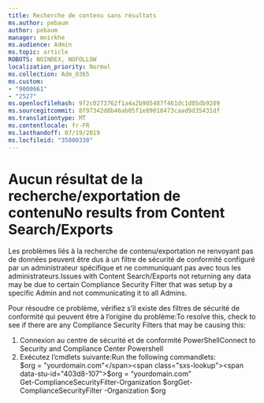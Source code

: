 ```yaml
---
title: Recherche de contenu sans résultats
ms.author: pebaum
author: pebaum
manager: mnirkhe
ms.audience: Admin
ms.topic: article
ROBOTS: NOINDEX, NOFOLLOW
localization_priority: Normal
ms.collection: Adm_O365
ms.custom:
- "9000661"
- "2527"
ms.openlocfilehash: 9f2c0273762f1a4a2b905487f461dc1d05db9209
ms.sourcegitcommit: 8f97342d8b46ab05f1e89018473caad9d35431df
ms.translationtype: MT
ms.contentlocale: fr-FR
ms.lasthandoff: 07/19/2019
ms.locfileid: "35800330"
---
```

# <a name="no-results-from-content-searchexports"></a><span data-ttu-id="403d8-102">Aucun résultat de la recherche/exportation de contenu</span><span class="sxs-lookup"><span data-stu-id="403d8-102">No results from Content Search/Exports</span></span>

<span data-ttu-id="403d8-103">Les problèmes liés à la recherche de contenu/exportation ne renvoyant pas de données peuvent être dus à un filtre de sécurité de conformité configuré par un administrateur spécifique et ne communiquant pas avec tous les administrateurs.</span><span class="sxs-lookup"><span data-stu-id="403d8-103">Issues with Content Search/Exports not returning any data may be due to certain Compliance Security Filter that was setup by a specific Admin and not communicating it to all Admins.</span></span>

<span data-ttu-id="403d8-104">Pour résoudre ce problème, vérifiez s’il existe des filtres de sécurité de conformité qui peuvent être à l’origine du problème:</span><span class="sxs-lookup"><span data-stu-id="403d8-104">To resolve this, check to see if there are any Compliance Security Filters that may be causing this:</span></span>
1. <span data-ttu-id="403d8-105">Connexion au centre de sécurité et de conformité PowerShell</span><span class="sxs-lookup"><span data-stu-id="403d8-105">Connect to Security and Compliance Center Powershell</span></span>
2. <span data-ttu-id="403d8-106">Exécutez l’cmdlets suivante:</span><span class="sxs-lookup"><span data-stu-id="403d8-106">Run the following commandlets:</span></span>
<br><span data-ttu-id="403d8-107">$org = "yourdomain.com"</span><span class="sxs-lookup"><span data-stu-id="403d8-107">$org = “yourdomain.com”</span></span>
<br><span data-ttu-id="403d8-108">Get-ComplianceSecurityFilter-Organization $org</span><span class="sxs-lookup"><span data-stu-id="403d8-108">Get-ComplianceSecurityFilter -Organization $org</span></span>